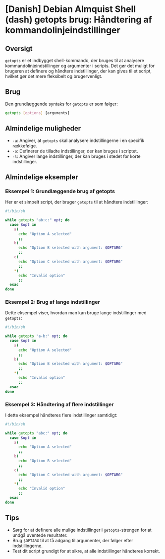 # [Danish] Debian Almquist Shell (dash) getopts brug: Håndtering af kommandolinjeindstillinger

## Oversigt
`getopts` er et indbygget shell-kommando, der bruges til at analysere kommandolinjeindstillinger og argumenter i scripts. Det gør det muligt for brugeren at definere og håndtere indstillinger, der kan gives til et script, hvilket gør det mere fleksibelt og brugervenligt.

## Brug
Den grundlæggende syntaks for `getopts` er som følger:

```sh
getopts [options] [arguments]
```

## Almindelige muligheder
- `-a`: Angiver, at `getopts` skal analysere indstillingerne i en specifik rækkefølge.
- `-o`: Definerer de tilladte indstillinger, der kan bruges i scriptet.
- `-l`: Angiver lange indstillinger, der kan bruges i stedet for korte indstillinger.

## Almindelige eksempler

### Eksempel 1: Grundlæggende brug af getopts
Her er et simpelt script, der bruger `getopts` til at håndtere indstillinger:

```sh
#!/bin/sh

while getopts "ab:c:" opt; do
  case $opt in
    a)
      echo "Option A selected"
      ;;
    b)
      echo "Option B selected with argument: $OPTARG"
      ;;
    c)
      echo "Option C selected with argument: $OPTARG"
      ;;
    *)
      echo "Invalid option"
      ;;
  esac
done
```

### Eksempel 2: Brug af lange indstillinger
Dette eksempel viser, hvordan man kan bruge lange indstillinger med `getopts`:

```sh
#!/bin/sh

while getopts "a-b:" opt; do
  case $opt in
    a)
      echo "Option A selected"
      ;;
    b)
      echo "Option B selected with argument: $OPTARG"
      ;;
    *)
      echo "Invalid option"
      ;;
  esac
done
```

### Eksempel 3: Håndtering af flere indstillinger
I dette eksempel håndteres flere indstillinger samtidigt:

```sh
#!/bin/sh

while getopts "abc:" opt; do
  case $opt in
    a)
      echo "Option A selected"
      ;;
    b)
      echo "Option B selected"
      ;;
    c)
      echo "Option C selected with argument: $OPTARG"
      ;;
    *)
      echo "Invalid option"
      ;;
  esac
done
```

## Tips
- Sørg for at definere alle mulige indstillinger i `getopts`-strengen for at undgå uventede resultater.
- Brug `$OPTARG` til at få adgang til argumenter, der følger efter indstillingerne.
- Test dit script grundigt for at sikre, at alle indstillinger håndteres korrekt.